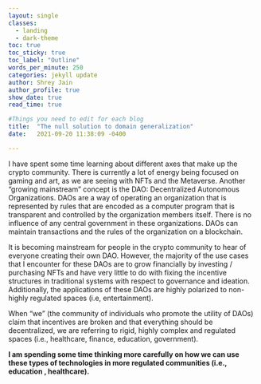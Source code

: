 ```yaml
---
layout: single
classes:
  - landing
  - dark-theme
toc: true
toc_sticky: true
toc_label: "Outline"
words_per_minute: 250
categories: jekyll update
author: Shrey Jain
author_profile: true
show_date: true
read_time: true

#Things you need to edit for each blog
title:  "The null solution to domain generalization"
date:   2021-09-20 11:38:09 -0400

---
```


I have spent some time learning about different axes that make up the crypto community. There is currently a lot of energy being focused on gaming and art, as we are seeing with NFTs and the Metaverse.  Another “growing mainstream” concept is the DAO: Decentralized Autonomous Organizations. DAOs are a way of operating an organization that is represented by rules that are encoded as a computer program that is transparent and controlled by the organization members itself. There is no influence of any central government in these organizations. DAOs can maintain transactions and the rules of the organization on a blockchain.  

It is becoming mainstream for people in the crypto community to hear of everyone creating their own DAO. However, the majority of the use cases that I encounter for these DAOs are to grow financially by investing / purchasing NFTs and have very little to do with fixing the incentive structures in traditional systems with respect to governance and ideation. Additionally, the applications of these DAOs are highly polarized to non-highly regulated spaces (i.e, entertainment).

When “we” (the community of individuals who promote the utility of DAOs) claim that incentives are broken and that everything should be decentralized, we are referring to rigid, highly complex and regulated spaces (i.e., healthcare, finance, education, government).

**I am spending some time thinking more carefully on how we can use these types of technologies in more regulated communities (i.e., education , healthcare).**
